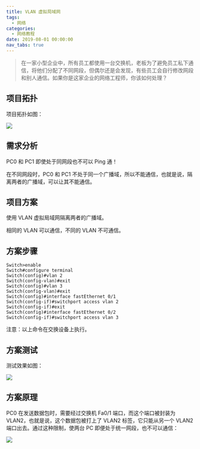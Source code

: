 ```yaml
---
title: VLAN 虚拟局域网
tags:
  - 网络
categories:
  - 网络教程
date: 2019-08-01 00:00:00
nav_tabs: true
---
```


> 在一家小型企业中，所有员工都使用一台交换机，老板为了避免员工私下通信，将他们分配了不同网段，但偶尔还是会发现，有些员工会自行修改网段和别人通信。如果你是这家企业的网络工程师，你该如何处理？

<!-- more -->

## 项目拓扑

项目拓扑如图：

![](https://cdn.dusays.com/2019/08/23-1.jpg)

## 需求分析

PC0 和 PC1 即使处于同网段也不可以 Ping 通！

在不同网段时，PC0 和 PC1 不处于同一个广播域，所以不能通信，也就是说，隔离两者的广播域，可以让其不能通信。

## 项目方案

使用 VLAN 虚拟局域网隔离两者的广播域。

相同的 VLAN 可以通信，不同的 VLAN 不可通信。

## 方案步骤

```
Switch>enable
Switch#configure terminal
Switch(config)#vlan 2
Switch(config-vlan)#exit
Switch(config)#vlan 3
Switch(config-vlan)#exit
Switch(config)#interface fastEthernet 0/1
Switch(config-if)#switchport access vlan 2
Switch(config-if)#exit
Switch(config)#interface fastEthernet 0/2
Switch(config-if)#switchport access vlan 3
```

注意：以上命令在交换设备上执行。

## 方案测试

测试效果如图：

![](https://cdn.dusays.com/2019/08/23-2.jpg)

## 方案原理

PC0 在发送数据包时，需要经过交换机 Fa0/1 端口，而这个端口被封装为 VLAN2，也就是说，这个数据包被打上了 VLAN2 标签，它只能从另一个 VLAN2 端口出去。通过这种限制，使两台 PC 即便处于统一网段，也不可以通信：

![](https://cdn.dusays.com/2019/08/23-3.jpg)